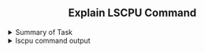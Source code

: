 <h2 align="center">Explain LSCPU Command</h2>

<details>
  <summary> Summary of Task </summary>
  <ul>
    <br>
    <li>  Explain lscpu command output and create a MD file</li>
  </ul>
</details>

<details>
  <summary> lscpu command output </summary>
  <h2 align="center">lscpu Command output</h2>
  
  ![lscpucommandoutput](https://user-images.githubusercontent.com/82143335/121646753-41fd2d00-cab3-11eb-91a5-ff48a4bd09ed.PNG)
  
  *Architecture:* 
  
  This option tells which architecture our cpu is using.
  
  CPU op-mode(s): 
  
  This option tells that our cpu supports both 32 bit or 64 bit
  
  Byte Order: 
  
  Endianness is a computer science term that describes how data is stored. Specifically, it defines that the most critical value is included at the end of the multi byte data    type. There are two types of Endianness, Big-Endian and Little-Endian
  
  CPU(s): 
  
  This option tells how many cpu is in our machine
  
  On-line CPU(s) list: 
  
  Thread(s) per core: 
  
  Threads are the virtual components or codes, which divides the physical core of a CPU into virtual multiple cores. A single CPU core can have up-to 2 threads per core.
  For example, if a CPU is dual core (i.e., 2 cores) it will have 4 threads.
  
  Core(s) per socket:
  
  Socket(s): 
  
  NUMA node(s): 
  
  Vendor ID:
  
  CPU family: 
  
  Model:
  
  Model name:
  
  Stepping: 
  
  CPU MHz: 
  
  BogoMIPS:
  
  Hypervisor vendor:
  
  Virtualization type: 
  
  L1d cache:
  
  L1i cache: 
  
  L2 cache:    
  
  L3 cache: 
  
  NUMA node0 CPU(s):
  
  Flags:

  </details>
